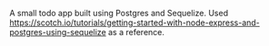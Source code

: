 A small todo app built using Postgres and Sequelize. Used https://scotch.io/tutorials/getting-started-with-node-express-and-postgres-using-sequelize as a reference. 
